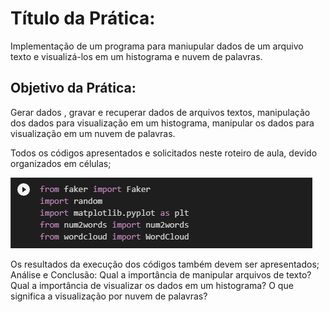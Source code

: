 # Título da Prática:

Implementação de um programa para maniupular dados de um arquivo texto e visualizá-los em um histograma e nuvem de palavras.

## Objetivo da Prática:

Gerar dados , gravar e recuperar dados de arquivos textos, manipulação dos dados para visualização em um histograma, manipular os dados para visualização em um nuvem de palavras.

Todos os códigos apresentados e solicitados neste roteiro de aula, devido organizados em células;

![preview](./pasta/importando-as-bibliotecas.png)

Os resultados da execução dos códigos também devem ser apresentados;
Análise e Conclusão:
Qual a importância de manipular arquivos de texto?
Qual a importância de visualizar os dados em um histograma?
O que significa a visualização por nuvem de palavras?
